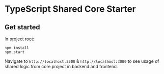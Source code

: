 # TypeScript Shared Core Starter

## Get started

In project root:

```
npm install
npm start
```

Navigate to `http://localhost:3500` & `http://localhost:3000` to see usage of shared logic from core project in backend and frontend.
